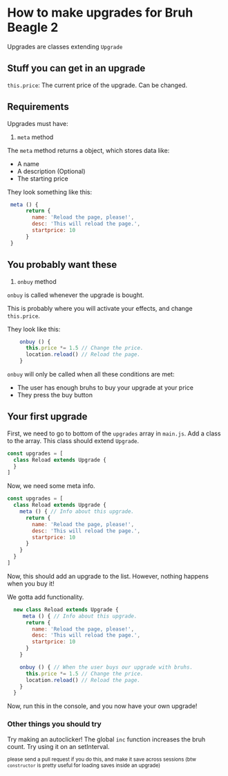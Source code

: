 # How to make upgrades for Bruh Beagle 2

Upgrades are classes extending `Upgrade`

## Stuff you can get in an upgrade

`this.price`: The current price of the upgrade. Can be changed.

## Requirements

Upgrades must have:

1. `meta` method

The `meta` method returns a object, which stores data like:

- A name
- A description (Optional)
- The starting price

They look something like this:

```js
 meta () {
      return {
        name: 'Reload the page, please!',
        desc: 'This will reload the page.',
        startprice: 10
      }
 }
```

## You probably want these

1. `onbuy` method

`onbuy` is called whenever the upgrade is bought.

This is probably where you will activate your effects, and change `this.price`.

They look like this:

```js
    onbuy () {
      this.price *= 1.5 // Change the price.
      location.reload() // Reload the page.
    }
```

`onbuy` will only be called when all these conditions are met:

- The user has enough bruhs to buy your upgrade at your price
- They press the buy button

## Your first upgrade

First, we need to go to bottom of the `upgrades` array in `main.js`.
Add a class to the array. This class should extend `Upgrade`.

```js
const upgrades = [
  class Reload extends Upgrade {
  }
]
```

Now, we need some meta info.

```js
const upgrades = [
  class Reload extends Upgrade {
    meta () { // Info about this upgrade.
      return {
        name: 'Reload the page, please!',
        desc: 'This will reload the page.',
        startprice: 10
      }
    }
  }
]
```

Now, this should add an upgrade to the list. However, nothing happens when you buy it!

We gotta add functionality.

```js
  new class Reload extends Upgrade {
     meta () { // Info about this upgrade.
      return {
        name: 'Reload the page, please!',
        desc: 'This will reload the page.',
        startprice: 10
      }
    }

    onbuy () { // When the user buys our upgrade with bruhs.
      this.price *= 1.5 // Change the price.
      location.reload() // Reload the page.
    }
  }
```

Now, run this in the console, and you now have your own upgrade!

### Other things you should try

Try making an autoclicker!
The global `inc` function increases the bruh count. Try using it on an setInterval.

<sup>please send a pull request if you do this, and make it save across sessions (btw `constructor` is pretty useful for loading saves inside an upgrade)</sup>